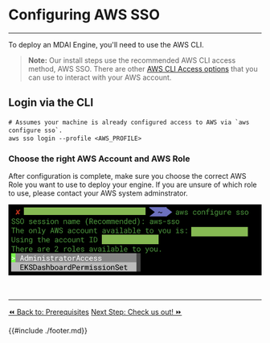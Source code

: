 # Configuring AWS SSO
----

To deploy an MDAI Engine, you'll need to use the AWS CLI.

>**Note:** Our install steps use the recommended AWS CLI access method, AWS SSO. There are other [AWS CLI Access options](https://docs.aws.amazon.com/cli/latest/userguide/cli-configure-sso.html) that you can use to interact with your AWS account.

## Login via the CLI

```shell
# Assumes your machine is already configured access to AWS via `aws configure sso`.
aws sso login --profile <AWS_PROFILE>
```

### Choose the right AWS Account and AWS Role

<div class="warning">
  After configuration is complete, make sure you choose the correct AWS Role you want to use to deploy your engine. If you are unsure of which role to use, please contact your AWS system adminstrator.
</div>

![![Choose correct account](../../media/aws-account-selection.png)](../../media/aws-account-selection.png)

<br />


----
<div>
<span class="left"><a href="./prerequisites.md"> ⏪ Back to: Prerequisites</a></span>
<span class="right"><a href="./repo.md">Next Step: Check us out! ⏩ </a></span>
</div>


{{#include ./footer.md}}